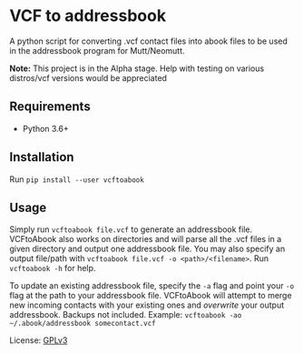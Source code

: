 # VCF to addressbook

A python script for converting .vcf contact files into abook files to be used in the addressbook program for Mutt/Neomutt.

**Note:** This project is in the Alpha stage. Help with testing on various distros/vcf versions would be appreciated

## Requirements
* Python 3.6+

## Installation

Run `pip install --user vcftoabook`

## Usage

Simply run `vcftoabook file.vcf` to generate an addressbook file. VCFtoAbook also works on directories and will parse all the .vcf files in a given directory and output one addressbook file. You may also specify an output file/path with `vcftoabook file.vcf -o <path>/<filename>`. Run `vcftoabook -h` for help.

To update an existing addressbook file, specify the `-a` flag and point your `-o` flag at the path to your addressbook file. VCFtoAbook will attempt to merge new incoming contacts with your existing ones and _overwrite_ your output addressbook. Backups not included. Example: `vcftoabook -ao ~/.abook/addressbook somecontact.vcf`

License: [GPLv3](https://www.gnu.org/licenses/gpl-3.0.en.html)
